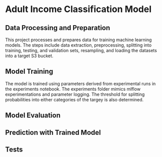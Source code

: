 # Adult Income Classification Model

## Data Processing and Preparation
This project processes and prepares data for training machine learning models. The steps include data extraction, preprocessing, splitting into training, testing, and validation sets, resampling, and loading the datasets into a target S3 bucket.

## Model Training
The model is trained using parameters derived from experimental runs in the experiments notebook. The experiments folder mimics
mlflow experimentations and parameter logging. The threshold for splitting probabilities into either categories of the targey is
also determined. 

## Model Evaluation


## Prediction with Trained Model


## Tests
